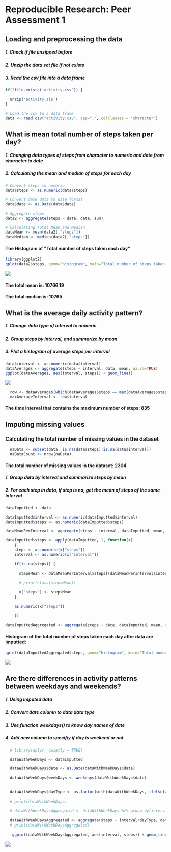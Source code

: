 # Reproducible Research: Peer Assessment 1


## Loading and preprocessing the data

##### 1. Check if file unzipped before
##### 2. Unzip the data set file if not exists
##### 3. Read the csv file into a data frame


```r
if(!file.exists('activity.csv')) {
  
  unzip('activity.zip')
}

# Load the csv to a data frame
data <- read.csv("activity.csv", sep=",", colClasses = "character")
```


## What is mean total number of steps taken per day?

##### 1. Changing data types of steps from character to numeric and date from character to date
##### 2. Calculating the mean and median of steps for each day


```r
# Convert steps to numeric
data$steps <- as.numeric(data$steps)

# Convert date data to date format
data$date <- as.Date(data$date)

# Aggregate steps
data2 <- aggregate(steps ~ date, data, sum)

# Calculating Total Mean and Median
dataMean <- mean(data2[,"steps"])
dataMedian <- median(data2[,"steps"])
```

#### The Histogram of "Total number of steps taken each day"


```r
library(ggplot2)
qplot(data2$steps, geom="histogram", main="Total number of steps taken each day", binwidth=1000, xlab="Steps", fill=I("blue"), col=I("red"), alpha=I(.2))
```

![](PA1_template_files/figure-html/unnamed-chunk-3-1.png)

#### The total mean is: 10766.19
#### The total median is: 10765


## What is the average daily activity pattern?

##### 1. Change data type of interval to numeric
##### 2. Group steps by interval, and summarize by mean
##### 3. Plot a histogram of average steps per interval


```r
data$interval <- as.numeric(data$interval)
dataAverages <- aggregate(steps ~ interval, data, mean, na.rm=TRUE)
ggplot(dataAverages, aes(interval, steps)) + geom_line()
```

![](PA1_template_files/figure-html/unnamed-chunk-4-1.png)


```r
  row <- dataAverages[which(dataAverages$steps == max(dataAverages$steps, na.rm=TRUE)),]
  maxAverageInterval <- row$interval
```
#### The time interval that contains the maximum number of steps: 835

## Imputing missing values

### Calculating the total number of missing values in the dataset

```r
  naData <- subset(data, is.na(data$steps)|is.na(data$interval))
  naDataCount <- nrow(naData)
```

#### The total number of missing values in the dataset: 2304

##### 1. Group data by interval and summarize steps by mean
##### 2. For each step in data, if step is na, get the mean of steps of the same interval


```r
dataImputted <- data

dataImputted$interval <- as.numeric(dataImputted$interval)
dataImputted$steps <- as.numeric(dataImputted$steps)

dataMeanPerInterval <- aggregate(steps ~ interval, dataImputted, mean, rm.na=TRUE)

dataImputted$steps <- apply(dataImputted, 1, function(x)
	{
  	steps <- as.numeric(x["steps"])
  	interval <- as.numeric(x["interval"])
  
    if(is.na(steps)) {
      
      stepsMean <- dataMeanPerInterval$steps[(dataMeanPerInterval$interval == interval)]
      
      # print(class(stepsMean))

      x["steps"] <- stepsMean
    }
  
    as.numeric(x["steps"])
		
	})

dataImputtedAggregated <- aggregate(steps ~ date, dataImputted, mean, rm.na=TRUE)
```

#### Histogram of the total number of steps taken each day after data are imputted:


```r
qplot(dataImputtedAggregated$steps, geom="histogram", main="Total number of steps taken each day", binwidth=20, xlab="Steps", fill=I("blue"), col=I("red"), alpha=I(.2))
```

![](PA1_template_files/figure-html/unnamed-chunk-8-1.png)


## Are there differences in activity patterns between weekdays and weekends?

##### 1. Using Imputed data
##### 2. Convert date column to data data type
##### 3. Use function weekdays() to know day names of date
##### 4. Add new column to specifiy if day is weekend or not



```r
  # library(dplyr, quietly = TRUE)

  dataWithWeekDays <- dataImputted

  dataWithWeekDays$date <- as.Date(dataWithWeekDays$date)

  dataWithWeekDays$weekDays <- weekdays(dataWithWeekDays$date)
  
  
  dataWithWeekDays$dayType <- as.factor(with(dataWithWeekDays, ifelse(weekDays == 'Sunday', 'weekend', ifelse(weekDays == 'Saturday', 'weekend', 'weekday'))))
  
  # print(dataWithWeekDays)
  
  # dataWithWeekDaysAggregated <- dataWithWeekDays %>% group_by(interval) %>% summarise(steps=mean(steps, rm.na=TRUE))
  
  dataWithWeekDaysAggregated <- aggregate(steps ~ interval+dayType, dataWithWeekDays, mean, rm.nam=TRUE)
  # print(dataWithWeekDaysAggregated)
  
   ggplot(dataWithWeekDaysAggregated, aes(interval, steps)) + geom_line(linetype=1) + facet_wrap(~dayType, ncol=1)
```

![](PA1_template_files/figure-html/unnamed-chunk-9-1.png)
